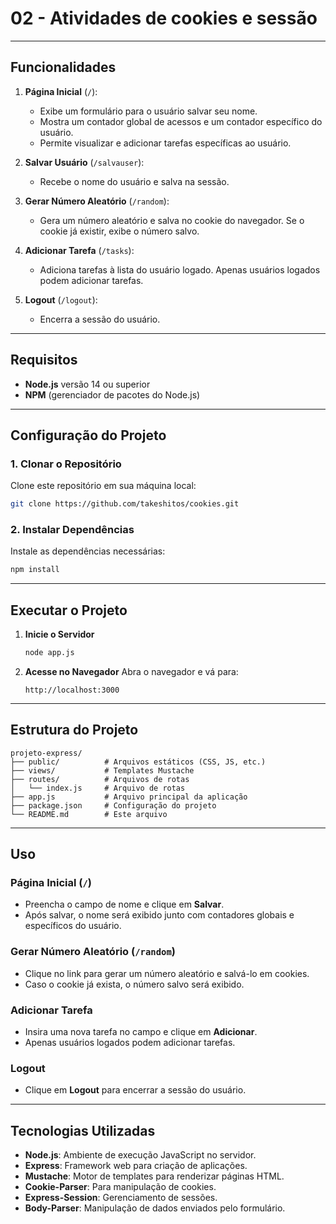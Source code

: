 # 02 - Atividades de cookies e sessão

---

## **Funcionalidades**
1. **Página Inicial** (`/`):
   - Exibe um formulário para o usuário salvar seu nome.
   - Mostra um contador global de acessos e um contador específico do usuário.
   - Permite visualizar e adicionar tarefas específicas ao usuário.

2. **Salvar Usuário** (`/salvauser`):
   - Recebe o nome do usuário e salva na sessão.

3. **Gerar Número Aleatório** (`/random`):
   - Gera um número aleatório e salva no cookie do navegador. Se o cookie já existir, exibe o número salvo.

4. **Adicionar Tarefa** (`/tasks`):
   - Adiciona tarefas à lista do usuário logado. Apenas usuários logados podem adicionar tarefas.

5. **Logout** (`/logout`):
   - Encerra a sessão do usuário.

---

## **Requisitos**
- **Node.js** versão 14 ou superior
- **NPM** (gerenciador de pacotes do Node.js)

---

## **Configuração do Projeto**

### 1. **Clonar o Repositório**
Clone este repositório em sua máquina local:
```bash
git clone https://github.com/takeshitos/cookies.git
```

### 2. **Instalar Dependências**
Instale as dependências necessárias:
```bash
npm install
```

---

## **Executar o Projeto**

1. **Inicie o Servidor**
   ```bash
   node app.js
   ```

2. **Acesse no Navegador**
   Abra o navegador e vá para:
   ```
   http://localhost:3000
   ```

---

## **Estrutura do Projeto**
```
projeto-express/
├── public/          # Arquivos estáticos (CSS, JS, etc.)
├── views/           # Templates Mustache
├── routes/          # Arquivos de rotas
│   └── index.js     # Arquivo de rotas
├── app.js           # Arquivo principal da aplicação
├── package.json     # Configuração do projeto
└── README.md        # Este arquivo
```

---

## **Uso**

### **Página Inicial (`/`)**
- Preencha o campo de nome e clique em **Salvar**.
- Após salvar, o nome será exibido junto com contadores globais e específicos do usuário.

### **Gerar Número Aleatório (`/random`)**
- Clique no link para gerar um número aleatório e salvá-lo em cookies. 
- Caso o cookie já exista, o número salvo será exibido.

### **Adicionar Tarefa**
- Insira uma nova tarefa no campo e clique em **Adicionar**.
- Apenas usuários logados podem adicionar tarefas.

### **Logout**
- Clique em **Logout** para encerrar a sessão do usuário.

---

## **Tecnologias Utilizadas**
- **Node.js**: Ambiente de execução JavaScript no servidor.
- **Express**: Framework web para criação de aplicações.
- **Mustache**: Motor de templates para renderizar páginas HTML.
- **Cookie-Parser**: Para manipulação de cookies.
- **Express-Session**: Gerenciamento de sessões.
- **Body-Parser**: Manipulação de dados enviados pelo formulário.
